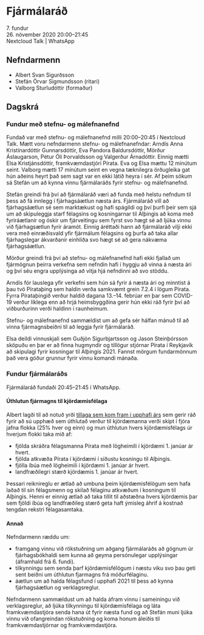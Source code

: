 # Fjármálaráð

7\. fundur  
26\. nóvember 2020 20:00–21:45  
Nextcloud Talk | WhatsApp

## Nefndarmenn

* Albert Svan Sigurðsson
* Stefán Örvar Sigmundsson (ritari)
* Valborg Sturludóttir (formaður)

## Dagskrá

### Fundur með stefnu- og málefnanefnd

Fundað var með stefnu- og málefnanefnd milli 20:00–20:45 í Nextcloud Talk. Mætt voru nefndarmenn stefnu- og málefnanefndar: Arndís Anna Kristínardóttir Gunnarsdóttir, Eva Pandora Baldursdóttir, Mörður Áslaugarson, Pétur Óli Þorvaldsson og Valgerður Árnadóttir. Einnig mætti Elsa Kristjánsdóttir, framkvæmdastjóri Pírata. Eva og Elsa mættu 12 mínútum seint. Valborg mætti 17 mínútum seint en vegna tæknilegra örðugleika gat hún aðeins heyrt það sem sagt var en ekki látið heyra í sér. Af þeim sökum sá Stefán um að kynna vinnu fjármálaráðs fyrir stefnu- og málefnanefnd.

Stefán greindi frá því að fjármálaráð væri að funda með helstu nefndum til þess að fá innlegg í fjárhagsáætlun næsta árs. Fjármálaráð vill að fjárhagsáætlun sé sem marktækust og hafi spágildi og því þurfi þeir sem sjá um að skipuleggja starf félagsins og kosningarnar til Alþingis að koma með fyriráætlanir og óskir um fjárveitingu sem fyrst svo hægt sé að ljúka vinnu við fjárhagsætlun fyrir áramót. Einnig áréttaði hann að fjármálaráð vilji ekki vera með einræðisvald yfir fjármálum félagsins og þurfa að taka allar fjárhagslegar ákvarðanir einhliða svo hægt sé að gera nákvæma fjárhagsáætlun.

Mörður greindi frá því að stefnu- og málefnanefnd hafi ekki fjallað um fjármögnun þeirra verkefna sem nefndin hafi í hyggju að vinna á næsta ári og því séu engra upplýsinga að vitja hjá nefndinni að svo stöddu.

Arndís fór lauslega yfir verkefni sem hún sá fyrir á næsta ári og minntist á þau tvö Pírataþing sem haldin verða samkvæmt grein 7.2.4 í lögum Pírata. Fyrra Pírataþingið verður haldið dagana 13.–14. febrúar en þar sem COVID-19 verður líklega enn að hrjá heimsbyggðina gerir hún ekki ráð fyrir því að viðburðurinn verði haldinn í raunheimum.

Stefnu- og málefnanefnd sammældist um að gefa sér hálfan mánuð til að vinna fjármagnsbeiðni til að leggja fyrir fjármálaráð.

Elsa deildi vinnuskjali sem Guðjón Sigurbjartsson og Jason Steinþórsson sköpuðu en þar er að finna hugmyndir og tillögur stjórnar Pírata í Reykjavík að skipulagi fyrir kosningar til Alþingis 2021. Fannst mörgum fundarmönnum það vera góður grunnur fyrir vinnu komandi mánaða.

### Fundur fjármálaráðs

Fjármálaráð fundaði 20:45–21:45 í WhatsApp.

#### Úthlutun fjármagns til kjördæmisfélaga

Albert lagði til að notuð yrði [tillaga sem kom fram í upphafi árs](https://x.piratar.is/polity/1/issue/425/) sem gerir ráð fyrir að sú upphæð sem úthlutað verður til kjördæmanna verði skipt í fjóra jafna flokka (25% hver og einn) og mun úthlutun hvers kjördæmisfélags úr hverjum flokki taka mið af:
* fjölda skráðra félagsmanna Pírata með lögheimili í kjördæmi 1. janúar ár hvert.
* fjölda atkvæða Pírata í kjördæmi í síðustu kosningu til Alþingis.
* fjölla íbúa með lögheimili í kjördæmi 1. janúar ár hvert.
* landfræðilegri stærð kjördæmis 1. janúar ár hvert.

Þessari reiknireglu er ætlað að umbuna þeim kjördæmisfélögum sem hafa laðað til sín félagsmenn og skilað félaginu atkvæðum í kosningum til Alþingis. Henni er einnig ætlað að taka tillit til aðstæðna hvers kjördæmis þar sem fjöldi íbúa og landfræðileg stærð geta haft ýmisleg áhrif á kostnað tengdan rekstri félagasamtaka.

#### Annað

Nefndarmenn ræddu um:
* framgang vinnu við rökstuðning um aðgang fjármálaráðs að gögnum úr fjárhagsbókhaldi sem kunna að geyma persónulegar upplýsingar (áframhald frá 6. fundi).
* tilkynningu sem senda þarf kjördæmisfélögum í næstu viku svo þau geti sent beiðni um úthlutun fjarmagns frá móðurfélaginu.
* áætlun um að halda félagsfund í upphafi 2021 til þess að kynna fjárhagsáætlun og verklagsreglur.

Nefndarmenn sammældust um að halda áfram vinnu í sameiningu við verklagsreglur, að ljúka tilkynningu til kjördæmisfélaga og láta framkvæmdastjóra senda hana út fyrir næsta fund og að Stefán muni ljúka vinnu við ofangreindan rökstuðning og koma honum áleiðis til framkvæmdastjórnar og framkvæmdastjóra.